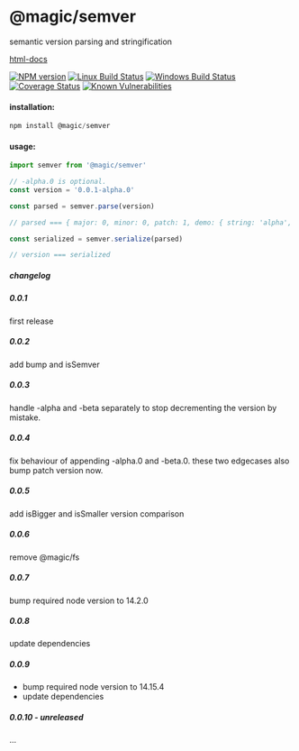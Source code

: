 # @magic/semver

semantic version parsing and stringification

[html-docs](https://github.magic.io/semver)

[![NPM version][npm-image]][npm-url]
[![Linux Build Status][travis-image]][travis-url]
[![Windows Build Status][appveyor-image]][appveyor-url]
[![Coverage Status][coveralls-image]][coveralls-url]
[![Known Vulnerabilities][snyk-image]][snyk-url]

[npm-image]: https://img.shields.io/npm/v/@magic/semver.svg
[npm-url]: https://www.npmjs.com/package/@magic/semver
[travis-image]: https://img.shields.io/travis/com/magic/semver/master
[travis-url]: https://travis-ci.com/magic/semver
[appveyor-image]: https://img.shields.io/appveyor/ci/magic/semver/master.svg
[appveyor-url]: https://ci.appveyor.com/project/magic/semver/branch/master
[coveralls-image]: https://coveralls.io/repos/github/magic/semver/badge.svg
[coveralls-url]: https://coveralls.io/github/magic/semver
[snyk-image]: https://snyk.io/test/github/magic/semver/badge.svg
[snyk-url]: https://snyk.io/test/github/magic/semver

#### installation:
```javascript
npm install @magic/semver
```

#### usage:
```javascript
import semver from '@magic/semver'

// -alpha.0 is optional.
const version = '0.0.1-alpha.0'

const parsed = semver.parse(version)

// parsed === { major: 0, minor: 0, patch: 1, demo: { string: 'alpha', version: 0 } }

const serialized = semver.serialize(parsed)

// version === serialized

```

##### changelog

##### 0.0.1
first release

##### 0.0.2
add bump and isSemver

##### 0.0.3
handle -alpha and -beta separately to stop decrementing the version by mistake.

##### 0.0.4
fix behaviour of appending -alpha.0 and -beta.0.
these two edgecases also bump patch version now.

##### 0.0.5
add isBigger and isSmaller version comparison

##### 0.0.6
remove @magic/fs

##### 0.0.7 
bump required node version to 14.2.0

##### 0.0.8 
update dependencies

##### 0.0.9
* bump required node version to 14.15.4
* update dependencies

##### 0.0.10 - unreleased
...
